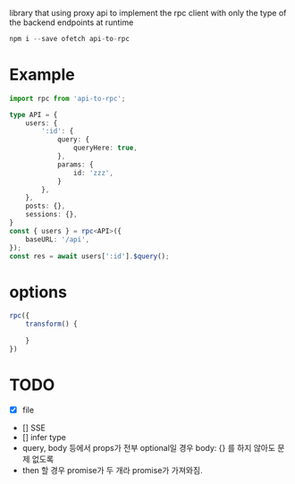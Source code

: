 library that using proxy api to implement the rpc client with only the type of the backend endpoints at runtime

```ts
npm i --save ofetch api-to-rpc
```

# Example
```ts
import rpc from 'api-to-rpc';

type API = {
    users: {
        ':id': {
            query: {
                queryHere: true,
            },
            params: {
                id: 'zzz',
            }
        },
    },
    posts: {},
    sessions: {},
}
const { users } = rpc<API>({
    baseURL: '/api',
});
const res = await users[':id'].$query();
```
# options
```ts
rpc({
    transform() {
        
    }
})
```
# TODO
- [x] file
- [] SSE
- [] infer type
- query, body 등에서 props가 전부 optional일 경우 body: {} 를 하지 않아도 문제 없도록
- then 할 경우 promise가 두 개라 promise가 가져와짐.

